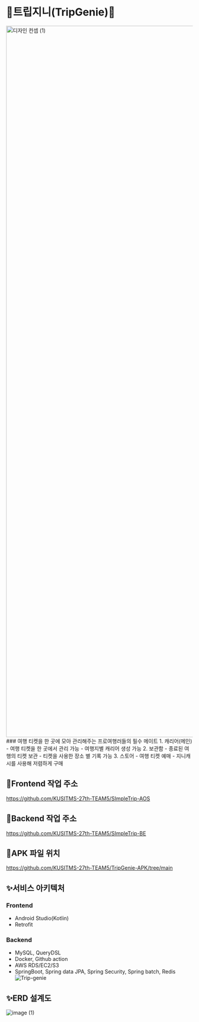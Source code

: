 # 🧞트립지니(TripGenie)🧞
<img width="1920" alt="디자인 컨셉 (1)" src="https://github.com/KUSITMS-27th-TEAM5/TripGenie-AOS/assets/108562467/4273f848-8262-4e20-8b9e-fd98fedca1e0">
### 여행 티켓을 한 곳에 모아 관리해주는 프로여행러들의 필수 메이트 <TripGenie>
1. 캐리어(메인)
- 여행 티켓을 한 곳에서 관리 가능
- 여행지별 캐리어 생성 가능
2. 보관함
- 종료된 여행의 티켓 보관
- 티켓을 사용한 장소 별 기록 가능
3. 스토어
- 여행 티켓 예매
- 지니캐시를 사용해 저렴하게 구매
  
## 📌Frontend 작업 주소
https://github.com/KUSITMS-27th-TEAM5/SImpleTrip-AOS
  
## 📌Backend 작업 주소
https://github.com/KUSITMS-27th-TEAM5/SImpleTrip-BE
  
## 🎁APK 파일 위치
https://github.com/KUSITMS-27th-TEAM5/TripGenie-APK/tree/main
  
## ✨서비스 아키텍처
### Frontend
- Android Studio(Kotlin)
- Retrofit
### Backend
- MySQL, QueryDSL
- Docker, Github action
- AWS RDS/EC2/S3
- SpringBoot, Spring data JPA, Spring Security, Spring batch, Redis
![Trip-genie](https://github.com/KUSITMS-27th-TEAM5/TripGenie-AOS/assets/108562467/5a1d7305-dde9-4fb2-868e-18d8f2ce85e7)
  
## ✨ERD 설계도
![image (1)](https://github.com/KUSITMS-27th-TEAM5/TripGenie-AOS/assets/108562467/86daf267-0263-4596-af0c-d78ceb2f2f2e)
